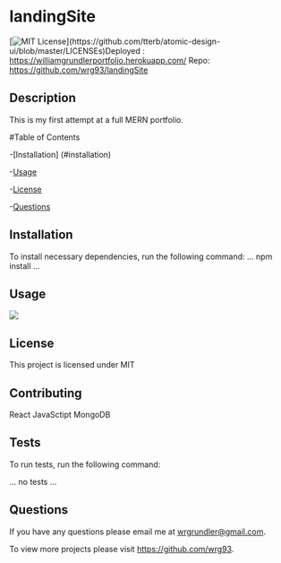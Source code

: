 # landingSite

[![MIT License](https://img.shields.io/apm/l/atomic-design-ui.svg?)](https://github.com/tterb/atomic-design-ui/blob/master/LICENSEs)Deployed : https://williamgrundlerportfolio.herokuapp.com/ Repo: https://github.com/wrg93/landingSite 


    
## Description
This is my first attempt at a full MERN portfolio. 
    
#Table of Contents
    
-[Installation] (#installation)
    
-[Usage](#usage)
    
-[License](#license)
    
-[Questions](#questions)
    
## Installation
    
To install necessary dependencies, run the following command:
...
npm install
...
    
## Usage
    
![](deployedEmployeeDirectory.png)
    
## License
    
This project is licensed under MIT
    
## Contributing
    
React JavaSctipt MongoDB
    
## Tests
    
To run tests, run the following command:
  
...
no tests
...
    
## Questions
    
If you have any questions please email me at wrgrundler@gmail.com. 

To view more projects please visit https://github.com/wrg93.
    
